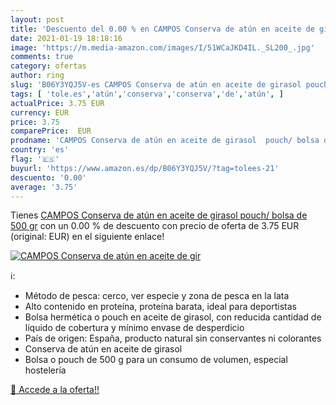 ```yaml
---
layout: post
title: 'Descuento del 0.00 % en CAMPOS Conserva de atún en aceite de gir'
date: 2021-01-19 18:18:16
image: 'https://m.media-amazon.com/images/I/51WCaJKD4IL._SL200_.jpg'
comments: true
category: ofertas
author: ring
slug: 'B06Y3YQJ5V-es CAMPOS Conserva de atún en aceite de girasol pouch/ bolsa...'
tags: [ 'tole.es','atún','conserva','conserva','de','atún', ]
actualPrice: 3.75 EUR
currency: EUR
price: 3.75
comparePrice:  EUR
prodname: 'CAMPOS Conserva de atún en aceite de girasol  pouch/ bolsa de 500 gr'
country: 'es'
flag: '🇪🇸'
buyurl: 'https://www.amazon.es/dp/B06Y3YQJ5V/?tag=tolees-21'
descuento: '0.00'
average: '3.75'
---
```


Tienes [CAMPOS Conserva de atún en aceite de girasol  pouch/ bolsa de 500 gr](https://www.amazon.es/dp/B06Y3YQJ5V/?tag=tolees-21) con un 0.00 % de descuento con precio de oferta de 3.75 EUR (original:  EUR) en el siguiente enlace!

[![CAMPOS Conserva de atún en aceite de gir](https://m.media-amazon.com/images/I/51WCaJKD4IL._SL200_.jpg)](https://www.amazon.es/dp/B06Y3YQJ5V/?tag=tolees-21)

ℹ️:

- Método de pesca: cerco, ver especie y zona de pesca en la lata
- Alto contenido en proteína, proteína barata, ideal para deportistas
- Bolsa hermética o pouch en aceite de girasol, con reducida cantidad de líquido de cobertura y mínimo envase de desperdicio
- País de origen: España, producto natural sin conservantes ni colorantes
- Conserva de atún en aceite de girasol
- Bolsa o pouch de 500 g para un consumo de volumen, especial hostelería

[🛒 Accede a la oferta!!](https://www.amazon.es/dp/B06Y3YQJ5V/?tag=tolees-21)
